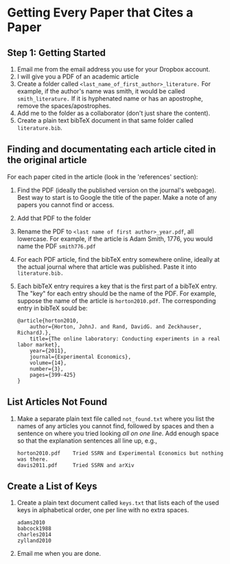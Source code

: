 Getting Every Paper that Cites a Paper
======================================

Step 1: Getting Started
---------------
1. Email me from the email address you use for your Dropbox account. 
1. I will give you a PDF of an academic article
1. Create a folder called `<last_name_of_first_author>_literature.` For example, if the author's name was smith, it
would be called `smith_literature.` If it is hyphenated name or has an
apostrophe, remove the spaces/apostrophes. 
1. Add me to the folder as a collaborator (don't just share the content). 
1. Create a plain text bibTeX document in that same folder called `literature.bib`.   

Finding and documentating each article cited in the original article 
---------------------------------------------------------------------
For each paper cited in the article (look in the 'references' section): 
1. Find the PDF (ideally the published version on the journal's webpage). Best way to start is to Google the title of the paper. Make a note of any papers you cannot find or access.  
1. Add that PDF to the folder 
1. Rename the PDF to `<last name of first author>_year.pdf`, all lowercase. For
   example, if the article is Adam Smith, 1776, you would name the PDF `smith776.pdf` 
1. For each PDF article, find the bibTeX entry somewhere online,
ideally at the actual journal where that article was published. Paste
it into `literature.bib.`
1. Each bibTeX entry requires a key that is the first part of a bibTeX
entry. The "key" for each entry should be the name of the PDF.
For example, suppose the name of the article is `horton2010.pdf`.
The corresponding entry in bibTeX sould be: 
	
	```
	@article{horton2010,
	    author={Horton, JohnJ. and Rand, DavidG. and Zeckhauser, RichardJ.},
		title={The online laboratory: Conducting experiments in a real labor market},
		year={2011},
		journal={Experimental Economics},
		volume={14},
		number={3},
		pages={399-425}
	}
	```

List Articles Not Found
-----------------------
1. Make a separate plain text file called `not_found.txt` where you list the names of any articles you cannot find, followed by spaces and then a sentence on where you tried looking _all on one line_. 
Add enough space so that the explanation sentences all line up, e.g., 

	```
	horton2010.pdf    Tried SSRN and Experimental Economics but nothing was there. 
	davis2011.pdf     Tried SSRN and arXiv
	```
	

Create a List of Keys
---------------------
1. Create a plain text document called ``keys.txt`` that lists each of the
used keys in alphabetical order, one per line with no extra spaces. 

	```	
	adams2010
	babcock1988
	charles2014
	zylland2010
	```	

1. Email me when you are done. 
